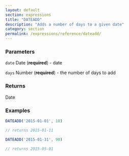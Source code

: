 ```yaml
---
layout: default
section: expressions
title: "DATEADD"
description: "Adds a number of days to a given date"
category: section
permalink: /expressions/reference/dateadd/
---
```


### Parameters

`date` Date (__required__) - date

`days` Number (__required__) - the number of days to add

### Returns

Date

### Examples

```js
DATEADD('2015-01-01', 10)

// returns 2015-01-11
```


```js
DATEADD('2015-01-31', 90)

// returns 2015-05-01
```
